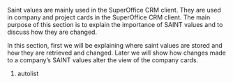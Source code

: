 <properties date="2016-05-10"
SortOrder="4"
/>

Saint values are mainly used in the SuperOffice CRM client. They are used in company and project cards in the SuperOffice CRM client. The main purpose of this section is to explain the importance of SAINT values and to discuss how they are changed.  

In this section, first we will be explaining where saint values are stored and how they are retrieved and changed. Later we will show how changes made to a company’s SAINT values alter the view of the company cards.

1. autolist
